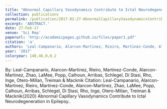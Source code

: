 ```yaml
---
title: "Abnormal Capillary Vasodynamics Contribute to Ictal Neurodegeneration in Epilepsy."
collection: publications
permalink: /publication/2017-02-27-AbnormalCapillaryVasodynamicsContributeToIctalNeurodegeneration
excerpt: 'ABSTRACT.'
date: 27-Feb-17
venue: 'Sci Rep'
paperurl: 'http://academicpages.github.io/files/paper1.pdf'
citation: 'a'
authors: 'Leal-Campanario, Alarcon-Martinez, Rieiro, Martinez-Conde, Alarcon-Martinez, Zhao, LaMee, Popp, Calhoun, Arribas, Schlegel, Di Stasi, Rho, Inge, Otero-Millan, Treiman & Macknik'
year: '2017'
coloryear: 140,46,0,0.2
---
```


By: Leal-Campanario, Alarcon-Martinez, Rieiro, Martinez-Conde, Alarcon-Martinez, Zhao, LaMee, Popp, Calhoun, Arribas, Schlegel, Di Stasi, Rho, Inge, Otero-Millan, Treiman & Macknik
Citation: Leal-Campanario, Alarcon-Martinez, Rieiro, Martinez-Conde, Alarcon-Martinez, Zhao, LaMee, Popp, Calhoun, Arribas, Schlegel, Di Stasi, Rho, Inge, Otero-Millan, Treiman & Macknik(2020) Abnormal Capillary Vasodynamics Contribute to Ictal Neurodegeneration in Epilepsy.. 
